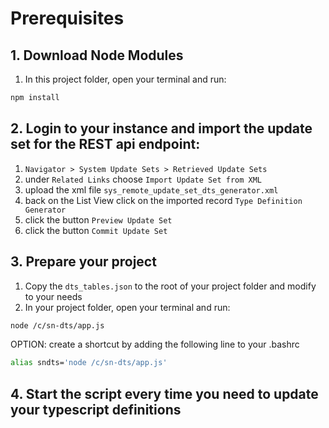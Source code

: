 # Prerequisites

## 1. Download Node Modules

1. In this project folder, open your terminal and run:

```sh
npm install
```

## 2. Login to your instance and import the update set for the REST api endpoint:

1. `Navigator > System Update Sets > Retrieved Update Sets`
2. under `Related Links` choose `Import Update Set from XML` 
3. upload the xml file `sys_remote_update_set_dts_generator.xml`
4. back on the List View click on the imported record `Type Definition Generator`
5. click the button `Preview Update Set`
6. click the button `Commit Update Set`

## 3. Prepare your project

1. Copy the `dts_tables.json` to the root of your project folder and modify to your needs
2. In your project folder, open your terminal and run:

```sh
node /c/sn-dts/app.js
```

OPTION: create a shortcut by adding the following line to your .bashrc

```sh
alias sndts='node /c/sn-dts/app.js'
```

## 4. Start the script every time you need to update your typescript definitions